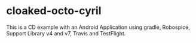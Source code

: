 cloaked-octo-cyril
==================

This is a CD example with an Android Application using gradle, Robospice, Support Library v4 and v7, Travis and TestFlight.
